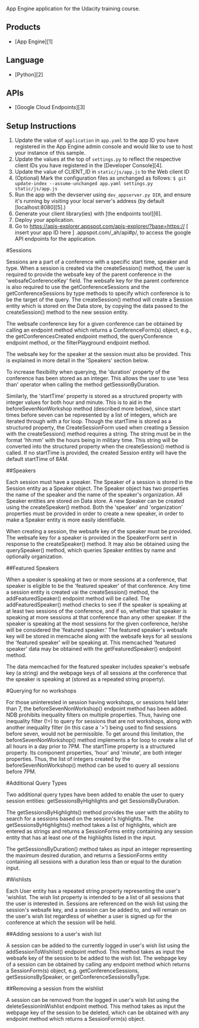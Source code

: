 App Engine application for the Udacity training course.## Products- [App Engine][1]## Language- [Python][2]## APIs- [Google Cloud Endpoints][3]## Setup Instructions1. Update the value of `application` in `app.yaml` to the app ID you   have registered in the App Engine admin console and would like to use to host   your instance of this sample.2. Update the values at the top of `settings.py` to   reflect the respective client IDs you have registered in the   [Developer Console][4].3. Update the value of CLIENT_ID in `static/js/app.js` to the Web client ID4. (Optional) Mark the configuration files as unchanged as follows:   `$ git update-index --assume-unchanged app.yaml settings.py static/js/app.js`5. Run the app with the devserver using `dev_appserver.py DIR`, and ensure it's running by visiting   your local server's address (by default [localhost:8080][5].)6. Generate your client library(ies) with [the endpoints tool][6].7. Deploy your application.8. Go to https://apis-explorer.appspot.com/apis-explorer/?base=https:// [ insert your app ID here ] .appspot.com/_ah/api#p/, to access the google API endpoints for the application.  #SessionsSessions are a part of a conference with a specific start time, speaker and type.  When a session is created via the createSession() method, the user is required to provide the websafe key of the parent conference in the 'websafeConferenceKey' field.   The websafe key for the parent conference is also required to use the getConferenceSessions and the getConferenceSessions by type methods to specify which conference is to be the target of the query.  The createSession() method will create a Session entity which is stored on the Data store, by copying the data passed to the createSession() method to the new session entity.   The websafe conference key for a given conference can be obtained by calling an endpoint method which returns a ConferenceForm(s) object, e.g., the getConferencesCreated endpoint method, the queryConference endpoint method, or the filterPlayground endpoint method.  The websafe key for the speaker at the session must also be provided.  This is explained in more detail in the 'Speakers' section below.    To increase flexibility when querying, the 'duration' property of the conference has been stored as an integer.  This allows the user to use 'less than' operator when calling the method getSessionByDuration.  Similarly, the 'startTime' property is stored as a structured property with integer values for both hour and minute.  This is to aid in the beforeSevenNonWorkshop method (described more below), since start times before seven can be represented by a list of integers, which are iterated through with a for loop.  Though the startTime is stored as a structured property, the CreateSessionForm used when creating a Session with the createSession() method requires a string.  The string must be in the format 'hh:mm' with the hours being in military time.  This string will be converted into the structured property when the createSession() method is called.  If no startTime is provided, the created Session entity will have the default startTime of 8AM.  ##SpeakersEach session must have a speaker.  The Speaker of a session is stored in the Session entity as a Speaker object.  The Speaker object has two properties the name of the speaker and the name of the speaker's organization.  All Speaker entities are stored on Data store.  A new Speaker can be created using the createSpeaker() method.  Both the 'speaker' and 'organization' properties must be provided in order to create a new speaker, in order to make a Speaker entity is more easily identifiable.  When creating a session, the websafe key of the speaker must be provided.  The websafe key for a speaker is provided in the SpeakerForm sent in response to the createSpeaker() method.  It may also be obtained using the querySpeaker() method, which queries Speaker entities by name and optionally organization.  ##Featured SpeakersWhen a speaker is speaking at two or more sessions at a conference, that speaker is eligible to be the 'featured speaker' of that conference.  Any time a session entity is created vai the createSession() method, the addFeaturedSpeaker() endpoint method will be called.  The addFeaturedSpeaker() method checks to see if the speaker is speaking at at least two sessions of the conference, and if so, whether that speaker is speaking at more sessions at that conference than any other speaker.  If the speaker is speaking at the most sessions for the given conference, he/she will be considered the 'featured speaker.'  The featured speaker's websafe key will be stored in memcache along with the websafe keys for all sessions the 'featured speaker' will be speaking at.  This memcached 'featured speaker' data may be obtained with the getFeaturedSpeaker() endpoint method.   The data memcached for the featured speaker includes speaker's websafe key (a string) and  the webpage keys of all sessions at the conference that the speaker is speaking at (stored as a repeated string property).#Querying for no workshopsFor those uninterested in session having workshops, or sessions held later than 7, the beforeSevenNonWorkshop() endpoint method has been added. NDB prohibits inequality filters on multiple properties.  Thus, having one inequality filter (!=) to query for sessions that are not workshops, along with another inequality filter (in this case a '>') being used to find sessions before seven, would not be permissible.  To get around this limitation, the beforeSevenNonWorkshop() method implements a for loop to create a list of all hours in a day prior to 7PM.  The startTime property is a structured property.  Its component properties,  'hour' and 'minute', are both integer properties.  Thus, the list of integers created by the beforeSevenNonWorkshop() method can be used to query all sessions before 7PM.  #Additional Query TypesTwo additional query types have been added to enable the user to query session entities: getSessionsByHighlights and get SessionsByDuration.  The getSessionsByHighlights() method provides the user with the ability to search for a sessions based on the session's highlights.  The getSessionsByHighlights() method takes a list of highlights, which are entered as strings and returns a SessionForms entity containing any session entity that has at least one of the highlights listed in the input.  The getSessionsByDuration() method takes as input an integer representing the maximum desired duration, and returns a SessionForms entity containing all sessions with a duration less than or equal to the duration input.  #WishlistsEach User entity has a repeated string property representing the user's 'wishlist.  The wish list property is intended to be a list of all sessions that the user is interested in.  Sessions are referenced on the wish list using the session's websafe key, and a session can be added to, and will remain on the user's wish list regardless of whether a user is signed up for the conference at which the session will be held.  ##Adding sessions to a user's wish listA session can be added to the currently logged in user's wish list using the addSessionToWishlist() endpoint method.  This method takes as input the websafe key of the session to be added to the wish list.  The webpage key of a session can be obtained by calling any endpoint method which returns a SessionForm(s) object, e.g. getConferenceSessions, getSessionsBySpeaker, or getConferenceSessionsByType. ##Removing a session from the wishlistA session can be removed from the logged in user's wish list using the deleteSessionInWishlist endpoint method.  This method takes as input the webpage key of the session to be deleted, which can be obtained with any endpoint method which returns a  SessionForm(s) object.  